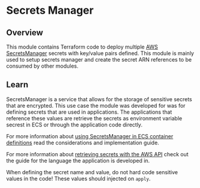 # Secrets Manager

## Overview

This module contains Terraform code to deploy multiple [AWS SecretsManager](https://docs.aws.amazon.com/secretsmanager/latest/userguide/intro.html) secrets with key/value pairs defined. This module is mainly used to setup secrets manager and create the secret ARN references to be consumed by other modules.

<!-- Image or Arch diagram -->

## Learn

<!-- A few references to Secrets Manager (documentation, blog, etc...) -->

SecretsManager is a service that allows for the storage of sensitive secrets that are encrypted. This use case the module was developed for was for defining secrets that are used in applications. The applications that reference these values are retrieve the secrets as environment variable secrest in ECS or through the application code directly.

For more information about [using SecretsManager in ECS container definitions](https://docs.aws.amazon.com/AmazonECS/latest/developerguide/secrets-envvar-secrets-manager.html) read the considerations and implementation guide.

For more information about [retrieving secrets with the AWS API](https://docs.aws.amazon.com/secretsmanager/latest/userguide/retrieving-secrets.html) check out the guide for the language the application is developed in.

When defining the secret name and value, do not hard code sensitive values in the code! These values should injected on `apply`.
